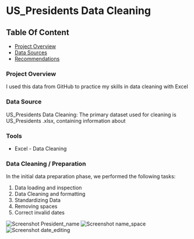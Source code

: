 # US_Presidents Data Cleaning

## Table Of Content

- [Project Overview](#Project-Overview)
- [Data Sources](#Data-Sources)
- [Recommendations](#Recommendations)



### Project Overview

I used this data from GitHub to practice my skills in data cleaning with Excel 



### Data Source

US_Presidents Data Cleaning: The primary dataset used for cleaning is US_Presidents .xlsx, containing information about 


### Tools

- Excel - Data Cleaning


### Data Cleaning / Preparation

In the initial data preparation phase, we performed the following tasks:

1. Data loading and inspection
2. Data Cleaning and formatting
3. Standardizing Data
4. Removing spaces
5. Correct invalid dates
   
![Screenshot President_name](https://github.com/user-attachments/assets/e75427eb-bb2d-40c1-b0df-921361341700)    ![Screenshot name_space](https://github.com/user-attachments/assets/b9e8e002-c7b8-4e11-9fc2-bc1f60870d04)  ![Screenshot date_editing](https://github.com/user-attachments/assets/bc492f51-a930-47ce-b190-0beb63a84a97)



